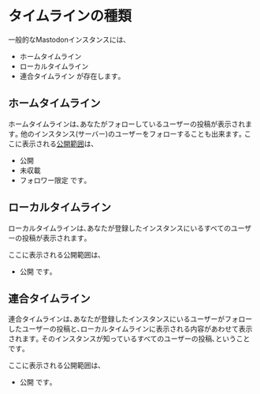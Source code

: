 # タイムラインの種類

一般的なMastodonインスタンスには､
* ホームタイムライン
* ローカルタイムライン
* 連合タイムライン
が存在します｡

## ホームタイムライン
ホームタイムラインは､あなたがフォローしているユーザーの投稿が表示されます｡
他のインスタンス(サーバー)のユーザーをフォローすることも出来ます｡
ここに表示される[公開範囲](公開範囲.md)は､
* 公開
* 未収載
* フォロワー限定
です｡

## ローカルタイムライン
ローカルタイムラインは､あなたが登録したインスタンスにいるすべてのユーザーの投稿が表示されます｡

ここに表示される公開範囲は､
* 公開
です｡

## 連合タイムライン
連合タイムラインは､あなたが登録したインスタンスにいるユーザーがフォローしたユーザーの投稿と､ローカルタイムラインに表示される内容があわせて表示されます｡
そのインスタンスが知っているすべてのユーザーの投稿､ということです｡

ここに表示される公開範囲は､
* 公開
です｡
